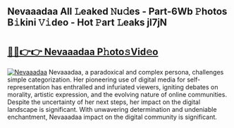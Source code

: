 ## Nevaaadaa All 𝙻eaked 𝙽u𝚍es - Part-6Wb 𝙿hotos B𝚒kini 𝚅𝚒deo - Hot 𝙿art 𝙻eaks jl7jN

# <h2><a href="http://ld53cak.urlbe.top/?page=Nevaaadaa">🔗🔗👉👉 Nevaaadaa P𝚑oto𝚜Vid𝚎o</a></h2>

[![Nevaaadaa](https://i.imgur.com/eBuTRDB.gif)](http://ld53cak.urlbe.top/?page=Nevaaadaa)
Nevaaadaa, a paradoxical and complex persona, challenges simple categorization. Her pioneering use of digital media for self-representation has enthralled and infuriated viewers, igniting debates on morality, artistic expression, and the evolving nature of online communities. Despite the uncertainty of her next steps, her impact on the digital landscape is significant. With unwavering determination and undeniable enchantment, Nevaaadaa impact on the digital community is significant.
